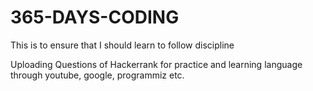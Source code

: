 # 365-DAYS-CODING
This is to ensure that I should learn to follow discipline 

Uploading Questions of Hackerrank for practice and learning language through youtube, google, programmiz etc.

